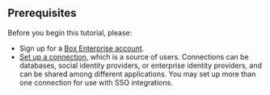 ## Prerequisites

Before you begin this tutorial, please:

* Sign up for a [Box Enterprise account](https://www.box.com/).
* [Set up a connection](https://auth0.com/docs/identityproviders), which is a source of users. Connections can be databases, social identity providers, or enterprise identity providers, and can be shared among different applications. You may set up more than one connection for use with SSO integrations.
